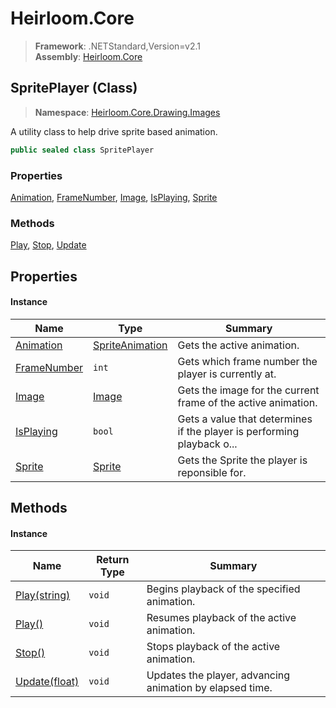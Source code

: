# Heirloom.Core

> **Framework**: .NETStandard,Version=v2.1  
> **Assembly**: [Heirloom.Core][0]

## SpritePlayer (Class)

> **Namespace**: [Heirloom.Core.Drawing.Images][0]

A utility class to help drive sprite based animation.

```cs
public sealed class SpritePlayer
```

### Properties

[Animation][1], [FrameNumber][2], [Image][3], [IsPlaying][4], [Sprite][5]

### Methods

[Play][6], [Stop][7], [Update][8]

## Properties

#### Instance

| Name             | Type                 | Summary                                                                |
|------------------|----------------------|------------------------------------------------------------------------|
| [Animation][1]   | [SpriteAnimation][9] | Gets the active animation.                                             |
| [FrameNumber][2] | `int`                | Gets which frame number the player is currently at.                    |
| [Image][3]       | [Image][10]          | Gets the image for the current frame of the active animation.          |
| [IsPlaying][4]   | `bool`               | Gets a value that determines if the player is performing playback o... |
| [Sprite][5]      | [Sprite][11]         | Gets the Sprite the player is reponsible for.                          |

## Methods

#### Instance

| Name               | Return Type | Summary                                                  |
|--------------------|-------------|----------------------------------------------------------|
| [Play(string)][6]  | `void`      | Begins playback of the specified animation.              |
| [Play()][6]        | `void`      | Resumes playback of the active animation.                |
| [Stop()][7]        | `void`      | Stops playback of the active animation.                  |
| [Update(float)][8] | `void`      | Updates the player, advancing animation by elapsed time. |

[0]: ../../Heirloom.Core.md
[1]: SpritePlayer/Animation.md
[2]: SpritePlayer/FrameNumber.md
[3]: SpritePlayer/Image.md
[4]: SpritePlayer/IsPlaying.md
[5]: SpritePlayer/Sprite.md
[6]: SpritePlayer/Play.md
[7]: SpritePlayer/Stop.md
[8]: SpritePlayer/Update.md
[9]: ../Heirloom/SpriteAnimation.md
[10]: ../Heirloom/Image.md
[11]: ../Heirloom/Sprite.md
